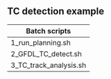 ## TC detection example

| Batch scripts |
| ---- |
| 1_run_planning.sh |
| 2_GFDL_TC_detect.sh |
| 3_TC_track_analysis.sh |

